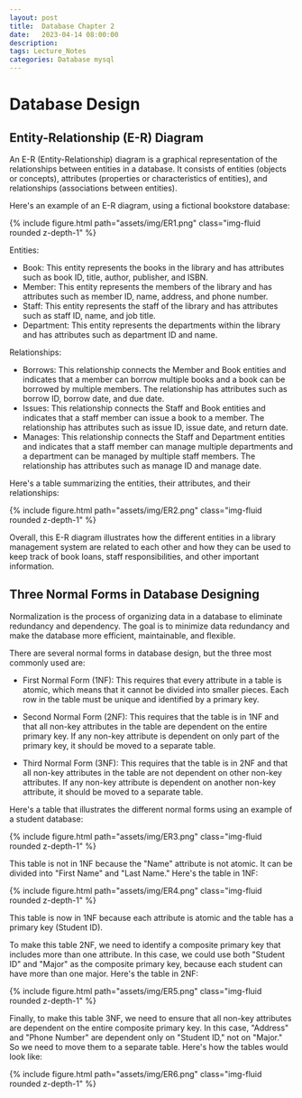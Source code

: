 ```yaml
---
layout: post
title:  Database Chapter 2
date:   2023-04-14 08:00:00
description: 
tags: Lecture_Notes 
categories: Database mysql 
---
```


# Database Design

## Entity-Relationship (E-R) Diagram

An E-R (Entity-Relationship) diagram is a graphical representation of the relationships between entities in a database. It consists of entities (objects or concepts), attributes (properties or characteristics of entities), and relationships (associations between entities).

Here's an example of an E-R diagram, using a fictional bookstore database:

{% include figure.html path="assets/img/ER1.png" class="img-fluid rounded z-depth-1" %}

Entities:

- Book: This entity represents the books in the library and has attributes such as book ID, title, author, publisher, and ISBN.
- Member: This entity represents the members of the library and has attributes such as member ID, name, address, and phone number.
- Staff: This entity represents the staff of the library and has attributes such as staff ID, name, and job title.
- Department: This entity represents the departments within the library and has attributes such as department ID and name.

Relationships:

- Borrows: This relationship connects the Member and Book entities and indicates that a member can borrow multiple books and a book can be borrowed by multiple members. The relationship has attributes such as borrow ID, borrow date, and due date.
- Issues: This relationship connects the Staff and Book entities and indicates that a staff member can issue a book to a member. The relationship has attributes such as issue ID, issue date, and return date.
- Manages: This relationship connects the Staff and Department entities and indicates that a staff member can manage multiple departments and a department can be managed by multiple staff members. The relationship has attributes such as manage ID and manage date.

Here's a table summarizing the entities, their attributes, and their relationships:

{% include figure.html path="assets/img/ER2.png" class="img-fluid rounded z-depth-1" %}

Overall, this E-R diagram illustrates how the different entities in a library management system are related to each other and how they can be used to keep track of book loans, staff responsibilities, and other important information.

## Three Normal Forms in Database Designing

Normalization is the process of organizing data in a database to eliminate redundancy and dependency. The goal is to minimize data redundancy and make the database more efficient, maintainable, and flexible.

There are several normal forms in database design, but the three most commonly used are:

- First Normal Form (1NF): This requires that every attribute in a table is atomic, which means that it cannot be divided into smaller pieces. Each row in the table must be unique and identified by a primary key.

- Second Normal Form (2NF): This requires that the table is in 1NF and that all non-key attributes in the table are dependent on the entire primary key. If any non-key attribute is dependent on only part of the primary key, it should be moved to a separate table.

- Third Normal Form (3NF): This requires that the table is in 2NF and that all non-key attributes in the table are not dependent on other non-key attributes. If any non-key attribute is dependent on another non-key attribute, it should be moved to a separate table.

Here's a table that illustrates the different normal forms using an example of a student database:

{% include figure.html path="assets/img/ER3.png" class="img-fluid rounded z-depth-1" %}

This table is not in 1NF because the "Name" attribute is not atomic. It can be divided into "First Name" and "Last Name." Here's the table in 1NF:

{% include figure.html path="assets/img/ER4.png" class="img-fluid rounded z-depth-1" %}

This table is now in 1NF because each attribute is atomic and the table has a primary key (Student ID).

To make this table 2NF, we need to identify a composite primary key that includes more than one attribute. In this case, we could use both "Student ID" and "Major" as the composite primary key, because each student can have more than one major. Here's the table in 2NF:

{% include figure.html path="assets/img/ER5.png" class="img-fluid rounded z-depth-1" %}

Finally, to make this table 3NF, we need to ensure that all non-key attributes are dependent on the entire composite primary key. In this case, "Address" and "Phone Number" are dependent only on "Student ID," not on "Major." So we need to move them to a separate table. Here's how the tables would look like:

{% include figure.html path="assets/img/ER6.png" class="img-fluid rounded z-depth-1" %}
